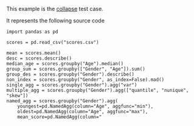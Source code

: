 This example is the [collapse](https://gitlab.com/c2metadata/python-to-sdtl/-/blob/master/test/sdtl/collapse.json) test case.

It represents the following source code

```
import pandas as pd

scores = pd.read_csv("scores.csv")

mean = scores.mean()
desc = scores.describe()
median_age = scores.groupby("Age").median()
group_sum = scores.groupby(["Gender", "Age"]).sum()
group_des = scores.groupby("Gender").describe()
non_index = scores.groupby("Gender", as_index=False).mad()
single_agg = scores.groupby("Gender").agg("var")
multiple_agg = scores.groupby("Gender").agg(["quantile", "nunique", "skew"])
named_agg = scores.groupby("Gender").agg(
    youngest=pd.NamedAgg(column="Age", aggfunc="min"),
    oldest=pd.NamedAgg(column="Age", aggfunc="max"),
    mean_score=pd.NamedAgg(column="
```